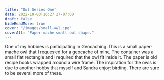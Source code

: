 ```yaml
---
title: "Owl Series One"
date: 2022-10-03T16:27:27-07:00
draft: false
hideReadMore: true
cover: "/images/small-owl.jpg"
coverAlt: "Paper-mache small owl shape."
---
```


One of my hobbies is participating in Geocaching. This is a small paper-mache owl that I requested for a geocache of mine. The container was a small flat rectangle and I required that the owl fit inside it. The paper is old recipe books wrapped around a wire frame. The inspiration for the owls is due to another hobby that myself and Sandra enjoy: birding. There are sure to be several more of these.